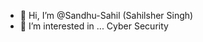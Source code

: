 - 👋 Hi, I’m @Sandhu-Sahil  (Sahilsher Singh)
- 👀 I’m interested in ... Cyber Security
<!-- 🌱 I’m currently learning ...
- 💞️ I’m looking to collaborate on ...
- 📫 How to reach me ...->

<!---
Sandhu-Sahil/Sandhu-Sahil is a ✨ special ✨ repository because its `README.md` (this file) appears on your GitHub profile.
You can click the Preview link to take a look at your changes.
--->
